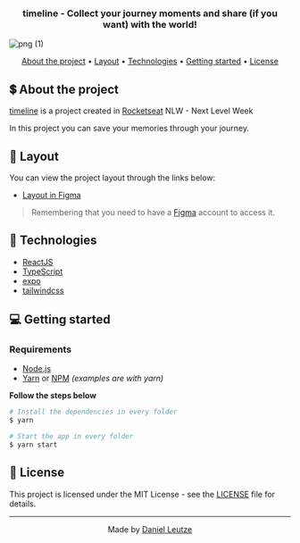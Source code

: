 </h1>

<h3 align="center">
  timeline - Collect your journey moments and share (if you want) with the world!
</h3>

![png (1)](https://github.com/leutzed/timeline/assets/55982817/a5aa6a5b-7ff7-41a1-a724-d3b72659fc64)


<p align="center">
  <a href="#-about-the-project">About the project</a> •
  <a href="#-layout">Layout</a> •
  <a href="#-technologies">Technologies</a> •
  <a href="#-getting-started">Getting started</a> •
  <a href="#-license">License</a>
</p>

## 💲 About the project

[timeline](https://github.com/leutzed/timeline) is a project created in [Rocketseat](https://rocketseat.com.br/) NLW - Next Level Week

In this project you can save your memories through your journey.

## 🔖 Layout

You can view the project layout through the links below:

- [Layout in Figma](https://www.figma.com/file/n3iGB8MJOUiBPXs5DIjAuZ/C%C3%A1psula-do-tempo-%E2%80%A2-Trilha-Ignite-(Community)?type=design&node-id=0%3A1&t=rWO7ByQJX1w7m780-1)

> Remembering that you need to have a [Figma](http://figma.com/) account to access it.

## 🚀 Technologies

- [ReactJS](https://reactjs.org/)
- [TypeScript](https://www.typescriptlang.org/)
- [expo](https://expo.dev/)
- [tailwindcss](https://tailwindcss.com/)

## 💻 Getting started

### Requirements

- [Node.js](https://nodejs.org/en/)
- [Yarn](https://classic.yarnpkg.com/) or [NPM](https://www.npmjs.com/) _(examples are with yarn)_

**Follow the steps below**

```bash
# Install the dependencies in every folder
$ yarn

# Start the app in every folder
$ yarn start
```

## 📝 License

This project is licensed under the MIT License - see the [LICENSE](LICENSE) file for details.

---

<p align="center">
  Made by <a href="https://www.linkedin.com/in/daniel-leutze/">Daniel Leutze</a>
</p>
